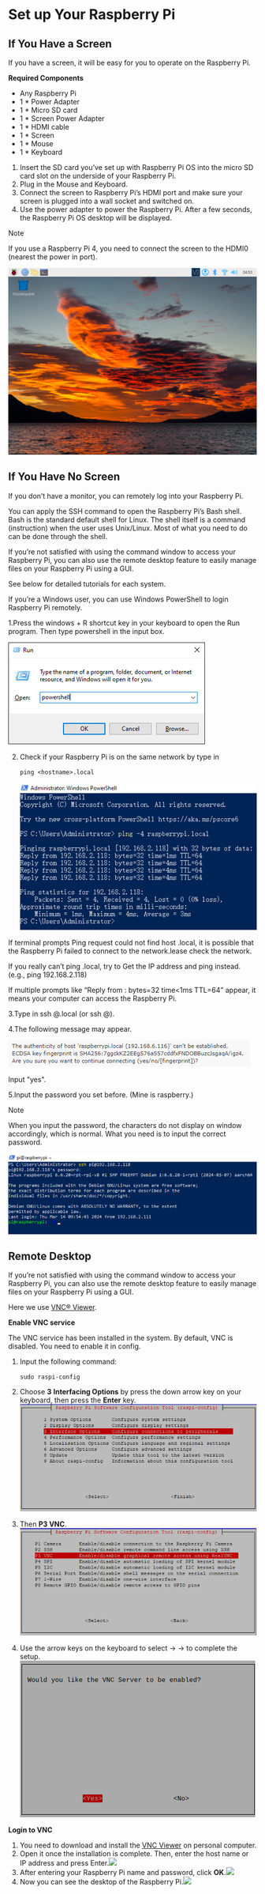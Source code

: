 # Set up Your Raspberry Pi

## If You Have a Screen

If you have a screen, it will be easy for you to operate on the Raspberry Pi.

**Required Components**

- Any Raspberry Pi
- 1 * Power Adapter
- 1 * Micro SD card
- 1 * Screen Power Adapter
- 1 * HDMI cable
- 1 * Screen
- 1 * Mouse
- 1 * Keyboard

1. Insert the SD card you’ve set up with Raspberry Pi OS into the micro SD card slot on the underside of your Raspberry Pi.
2. Plug in the Mouse and Keyboard.
3. Connect the screen to Raspberry Pi’s HDMI port and make sure your screen is plugged into a wall socket and switched on.
4. Use the power adapter to power the Raspberry Pi. After a few seconds, the Raspberry Pi OS desktop will be displayed.

> [!NOTE]
>
> If you use a Raspberry Pi 4, you need to connect the screen to the HDMI0 (nearest the power in port).

![](./img/login1.png)

## If You Have No Screen

If you don’t have a monitor, you can remotely log into your Raspberry Pi.

You can apply the SSH command to open the Raspberry Pi’s Bash shell. Bash is the standard default shell for Linux. The shell itself is a command (instruction) when the user uses Unix/Linux. Most of what you need to do can be done through the shell.

If you’re not satisfied with using the command window to access your Raspberry Pi, you can also use the remote desktop feature to easily manage files on your Raspberry Pi using a GUI.

See below for detailed tutorials for each system.

If you’re a Windows user, you can use Windows PowerShell to login Raspberry Pi remotely.

1.Press the windows + R shortcut key in your keyboard to open the Run program. Then type powershell in the input box.

![](./img/powershell.png)

2. Check if your Raspberry Pi is on the same network by type in 

   ```
   ping <hostname>.local
   ```

   ![](./img/get_ip.png)

If terminal prompts Ping request could not find host <hostname>.local, it is possible that the Raspberry Pi failed to connect to the network.lease check the network.

If you really can’t ping <hostname>.local, try to Get the IP address and ping <IP address> instead. (e.g., ping 192.168.2.118)

If multiple prompts like “Reply from <IP address>: bytes=32 time<1ms TTL=64” appear, it means your computer can access the Raspberry Pi.

3.Type in ssh <username>@<hostname>.local (or ssh <username>@<IP address>).

4.The following message may appear.

![](./img/authenticity.png)

Input "yes".

5.Input the password you set before. (Mine is raspberry.)

> [!NOTE]
>
> When you input the password, the characters do not display on window accordingly, which is normal. What you need is to input the correct password.

![](./img/log_in.png)

## Remote Desktop

If you’re not satisfied with using the command window to access your Raspberry Pi, you can also use the remote desktop feature to easily manage files on your Raspberry Pi using a GUI.

Here we use [VNC® Viewer](https://www.realvnc.com/en/connect/download/viewer/).

**Enable VNC service**

The VNC service has been installed in the system. By default, VNC is disabled. You need to enable it in config.

1. Input the following command:

   ```
   sudo raspi-config
   ```

2. Choose **3** **Interfacing Options** by press the down arrow key on your keyboard, then press the **Enter** key.![](./img/image282.png)

3. Then **P3 VNC**. ![](./img/image288.png)

4. Use the arrow keys on the keyboard to select **<Yes>** -> **<OK>** -> **<Finish>** to complete the setup.![](./img/mac_vnc8.png)

**Login to VNC**

1. You need to download and install the [VNC Viewer](https://www.realvnc.com/en/connect/download/viewer/) on personal computer.
2. Open it once the installation is complete. Then, enter the host name or IP address and press Enter.![](C:\Users\Administrator\Desktop\052backup\preparation\img\vnc_viewer1.png)
3. After entering your Raspberry Pi name and password, click **OK**.![](C:\Users\Administrator\Desktop\052backup\preparation\img\vnc_viewer2.png)
4. Now you can see the desktop of the Raspberry Pi.![](C:\Users\Administrator\Desktop\052backup\preparation\img\login1.png)